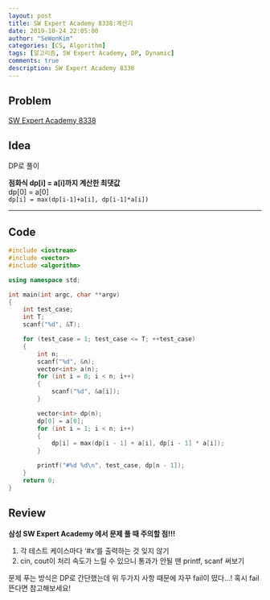 ```yaml
---
layout: post
title: SW Expert Academy 8338:계산기
date: 2019-10-24 22:05:00
author: "SeWonKim"
categories: [CS, Algorithm]
tags: [알고리즘, SW Expert Academy, DP, Dynamic]
comments: true
description: SW Expert Academy 8338
---
```


## Problem

[SW Expert Academy 8338](https://swexpertacademy.com/main/code/problem/problemDetail.do?contestProbId=AWxpQia60FgDFAWL&categoryId=AWxpQia60FgDFAWL&categoryType=CODE)


## Idea

DP로 풀이

**점화식 dp[i] = a[i]까지 계산한 최댓값**      
dp[0] = a[0]      
`dp[i] = max(dp[i-1]+a[i], dp[i-1]*a[i])`


---

## Code

```cpp
#include <iostream>
#include <vector>
#include <algorithm>

using namespace std;

int main(int argc, char **argv)
{
    int test_case;
    int T;
    scanf("%d", &T);

    for (test_case = 1; test_case <= T; ++test_case)
    {
        int n;
        scanf("%d", &n);
        vector<int> a(n);
        for (int i = 0; i < n; i++)
        {
            scanf("%d", &a[i]);
        }

        vector<int> dp(n);
        dp[0] = a[0];
        for (int i = 1; i < n; i++)
        {
            dp[i] = max(dp[i - 1] + a[i], dp[i - 1] * a[i]);
        }

        printf("#%d %d\n", test_case, dp[n - 1]);
    }
    return 0;
}
```

## Review
**삼성 SW Expert Academy 에서 문제 풀 때 주의할 점!!!**

1. 각 테스트 케이스마다 ‘#x’를 출력하는 것 잊지 않기
2. cin, cout이 처리 속도가 느릴 수 있으니 통과가 안될 땐 printf, scanf 써보기

문제 푸는 방식은 DP로 간단했는데 위 두가지 사항 때문에 자꾸 fail이 떴다...! 혹시 fail 뜬다면 참고해보세요!
